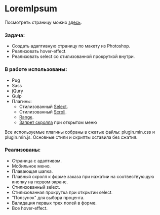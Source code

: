 # LoremIpsum
 
Посмотреть страницу можно [здесь](https://koptyaisky.github.io/LoremIpsum/).

### Задача:
* Создать адаптивную страницу по макету из Photoshop.
* Реализовать hover-effect.
* Реализовать select со стилизованной прокруткой внутри.

### В работе использованы:
* Pug
* Sass
* jQury
* Gulp
* Плагины:
  * Стилизованный [Select](https://select2.org/).
  * Стилизованный [Scroll](https://idiotwu.github.io/smooth-scrollbar/).
  * [Range](https://jqueryui.com/slider/).
  * [Запрет скролла](https://github.com/willmcpo/body-scroll-lock) при открытом меню

Все используемые плагины собраны в сжатые файлы: plugin.min.css и plugin.min.js. Основные стили и скрипты оставила без сжатия.

### Реализованы:
* Страница с адаптивом.
* Мобильное меню.
* Плавающая шапка.
* Плавный скролл к форме заказа при нажатии на соотвествующую кнопку на первом экране.
* Стилизованный select.
* Стилизованная прокрутка при открытии select.
* "Ползунок" для выбора процента.
* Валидация первых трех полей в форме.
* Все hover-effect.

